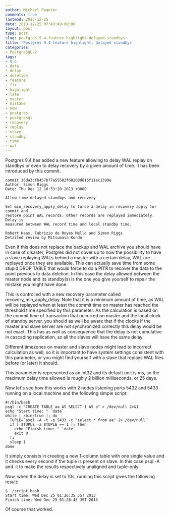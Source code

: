```yaml
---
author: Michael Paquier
comments: true
lastmod: 2013-12-25
date: 2013-12-25 07:43:49+00:00
layout: post
type: post
slug: postgres-9-4-feature-highlight-delayed-standbys
title: 'Postgres 9.4 feature highlight: delayed standbys'
categories:
- PostgreSQL-2
tags:
- 9.4
- data
- delay
- deletion
- feature
- fix
- highlight
- late
- master
- mistake
- new
- postgres
- postgresql
- recovery
- replay
- slave
- standby
- time
- wal
---
```

Postgres 9.4 has added a new feature allowing to delay WAL replay on standbys
or even to delay recovery by a given amount of time. It has been introduced by
this commit.

    commit 36da3cfb457b77a55582f68208d815f11ac1399e
    Author: Simon Riggs
    Date: Thu Dec 12 10:53:20 2013 +0000
 
    Allow time delayed standbys and recovery
 
    Set min_recovery_apply_delay to force a delay in recovery apply for commit and
    restore point WAL records. Other records are replayed immediately. Delay is
    measured between WAL record time and local standby time.
     
    Robert Haas, Fabrizio de Royes Mello and Simon Riggs
    Detailed review by Mitsumasa Kondo

Even if this does not replace the backup and WAL archive you should have in
case of disaster, Postgres did not cover up to now the possibility to have a
slave replaying WALs behind a master with a certain delay, WAL are replayed
once they are available. This can actually save time from some stupid DROP
TABLE that would force to do a PITR to recover the data to the point previous
to data deletion. In this case the delay allowed between the master node and
its standby(s) is the one you give yourself to repair the mistake you might
have done.

This is controlled with a new recovery parameter called
recovery\_min\_apply\_delay. Note that it is a minimum amount of time, as
WAL will be replayed when at least the commit time on master has reached the
threshold time specified by this parameter. As the calculation is based on
the commit time of transaction that occurred on master and the local clock
of standby server, you should as well be aware that if the clocks if the
master and slave server are not synchronized correctly this delay would be
not exact. This has as well as consequence that the delay is not cumulative
in cascading replication, so all the slaves will have the same delay.

Different timezones on master and slave nodes might lead to incorrect
calculation as well, so it is important to have system settings consistent
with this parameter, or you might find yourself with a slave that replays
WAL files before (or later) it should.

This parameter is represented as an int32 and its default unit is ms, so
the maximum delay time allowed is roughly 2 billion milliseconds, or 25 days.

Now let's see how this works with 2 nodes listening ports 5432 and 5433
running on a local machine and the following simple script:

    #!/bin/bash
    psql -c "CREATE TABLE aa AS SELECT 1 AS a" > /dev/null 2>&1
    echo "Start time: " `date`
    while [ /bin/true ]; do
      TUPLE=`psql -A -t -p 5433 -c "select * from aa" 2> /dev/null`
      if [ $TUPLE -a $TUPLE == 1 ]; then
        echo "Finish time: " `date`
        exit 0
      fi
      sleep 1
    done

It simply consists in creating a new 1-column table with one single value
and it checks every second if the tuple is present on slave. In this case
psql -A and -t to make the results respectively unaligned and tuple-only.

Now, when the delay is set to 10s, running this script gives the following
result:

    $ ./script.bash
    Start time: Wed Dec 25 01:26:35 JST 2013
    Finish time: Wed Dec 25 01:26:45 JST 2013

Of course that worked.
